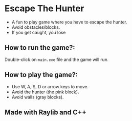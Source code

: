 # Escape The Hunter
- A fun to play game where you have to escape the hunter.
- Avoid obstacles/blocks.
- If you get caught, you lose

## How to run the game?:
Double-click on `main.exe` file and the game will run.

## How to play the game?:
- Use W, A, S, D or arrow keys to move.
- Avoid the hunter (the pink block).
- Avoid walls (gray blocks).

## Made with Raylib and C++
